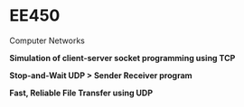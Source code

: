 # EE450
Computer Networks

**Simulation of client-server socket programming using TCP**

**Stop-and-Wait UDP > Sender Receiver program**

**Fast, Reliable File Transfer using UDP**
